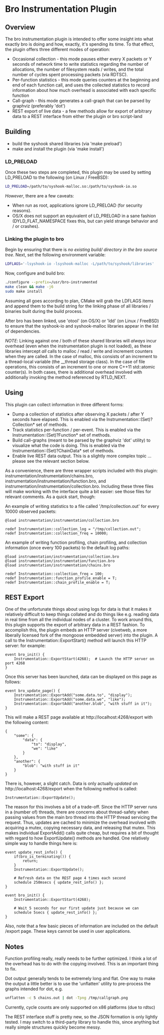 
# Bro Instrumentation Plugin #

## Overview ##

The bro instrumentation plugin is intended to offer some insight into what exactly bro is doing and how, exactly, it's spending its time.  To that effect, the plugin offers three different modes of operation:

* Occasional collection - this mode pauses either every X packets or Y seconds of network time to write statistics regarding the number of allocations, the number of filesystem reads / writes, and the total number of cycles spent processing packets (via RDTSC).
* Per-function statistics - this mode queries counters at the beginning and end of each function call, and uses the collected statistics to record information about how much overhead is associated with each specific function
* Call-graph - this mode generates a call-graph that can be parsed by graphviz (preferably 'dot')
* REST export of live data - a few methods allow for export of arbitrary data to a REST interface from either the plugin or bro script-land

## Building ##

* build the syshook shared libraries (via 'make preload')
* make and install the plugin (via 'make install')

### LD_PRELOAD ###

Once these two steps are completed, this plugin may be used by setting LD_PRELOAD to the following (on Linux / FreeBSD):

```bash
LD_PRELOAD=/path/to/syshook-malloc.so:/path/to/syshook-io.so
```

*However*, there are a few caveats:

* When run as root, applications ignore LD_PRELOAD (for security reasons).
* OS/X does not support an equivalent of LD_PRELOAD in a sane fashion (DYLD_FLAT_NAMESPACE fixes this, but can yield strange behavior and / or crashes).

### Linking the plugin to bro ###

Begin by ensuring that there is *no existing build/ directory in the bro source tree*.  Next, set the following environment variable:

```bash
LDFLAGS='-lsyshook-io -lsyshook-malloc -L/path/to/syshook/libraries'
```

Now, configure and build bro:

```bash
./configure --prefix=/usr/bro-instrumented
make clean && make -j6
sudo make install
```

Assuming all goes according to plan, CMake will grab the LDFLAGS items and append them to the build string for the linking phase of all libraries / binaries built during the build process.

After bro has been linked, use 'otool' (on OS/X) or 'ldd' (on Linux / FreeBSD) to ensure that the syshook-io and syshook-malloc libraries appear in the list of dependencies.

*NOTE*: Linking against one / both of these shared libraries will _always_ incur overhead (even when the instrumentation plugin is not loaded), as these libraries intercept *all* calls to malloc / read / write and increment counters when they are called.  In the case of malloc, this consists of an increment to a thread-local variable (the __thread storage class).  In the case of file operations, this consists of an increment to one or more C++11 std::atomic counter(s).  In both cases, there is additional overhead involved with additionally invoking the method referenced by RTLD_NEXT.

## Using ##

This plugin can collect information in three different forms:

* Dump a collection of statistics after observing X packets / after Y seconds have elapsed.  This is enabled via the Instrumentation::(Set)?Collection* set of methods.
* Track statistics per-function / per-event.  This is enabled via the Instrumentation::(Set)?Function* set of methods.
* Build call-graphs (meant to be parsed by the graphviz 'dot' utility) to visualize what the code is doing.  This is enabled via the Instrumentation::(Set)?ChainData* set of methods.
* Enable live REST data output.  This is a slightly more complex topic ... please see the relevant section below.

As a convenience, there are three wrapper scripts included with this plugin: instrumentation/instrumentation/chains.bro, instrumentation/instrumentation/function.bro, and instrumentation/instrumentation/collection.bro.  Including these three files will make working with the interface quite a bit easier: see those files for relevant comments.  As a quick start, though:

An example of writing statistics to a file called '/tmp/collection.out' for every 10000 observed packets:

```
@load instrumentation/instrumentation/collection.bro

redef Instrumentation::collection_log = "/tmp/collection.out";
redef Instrumentation::collection_freq = 10000;

```

An example of writing function profiling, chain profiling, and collection information (once every 100 packets) to the default log paths:

```
@load instrumentation/instrumentation/collection.bro
@load instrumentation/instrumentation/function.bro
@load instrumentation/instrumentation/chains.bro

redef Instrumentation::collection_freq = 100;
redef Instrumentation::function_profile_enable = T;
redef Instrumentation::chain_profile_enable = T;
```

## REST Export ##

One of the unfortunate things about using logs for data is that it makes it relatively difficult to keep things collated and do things like e.g. reading data in real time from all the individual nodes of a cluster.  To work around this, this plugin supports the export of arbitrary data in a REST fashion.  To accomplish this, the plugin embeds an HTTP server (civetweb, a more liberally licensed fork of the mongoose embedded server) into the plugin.  A call to the Instrumentation::ExportStart() method will launch this HTTP server: for example:

```
event bro_init() {
    Instrumentation::ExportStart(4268);  # Launch the HTTP server on port 4268
}
```

Once this server has been launched, data can be displayed on this page as follows:

```
event bro_update_page() {
    Instrumentation::ExportAdd("some.data.to", "display");
    Instrumentation::ExportAdd("some.data.we", "like");
    Instrumentation::ExportAdd("another.blob", "with stuff in it");
}
```

This will make a REST page available at http://localhost:4268/export with the following content:

```
{
    "some": {
        "data": {
            "to": "display",
            "we": "like"
        }
    },
    "another": {
        "blob": "with stuff in it"
    }
}
```

There is, however, a slight catch.  Data is only actually *updated* on http://localhost:4268/export when the following method is called:

```
Instrumentation::ExportUpdate();
```

The reason for this involves a bit of a trade-off.  Since the HTTP server runs in a (number of) threads, there are concerns about thread-safety when passing values from the main bro thread into the HTTP thread servicing the request.  Thus, updates are cached to minimize the overhead involved with acquiring a mutex, copying necessary data, and releasing that mutex.  This makes individual ExportAdd() calls quite cheap, but requires a bit of thought with regard to how ExportUpdate() methods are handled.  One relatively simple way to handle things here is:

```
event update_rest_info() {
    if(bro_is_terminating()) {
        return;
    }
    Instrumentation::ExportUpdate();

    # Refresh data on the REST page 4 times each second
    schedule 250msecs { update_rest_info() };
}

event bro_init() {
    Instrumentation::ExportStart(4268);
   
    # Wait 5 seconds for our first update just because we can 
    schedule 5secs { update_rest_info() };
}
```

Also, note that a few basic pieces of information are included on the default /export page.  These keys cannot be used in user applications.

## Notes ##

Function profiling really, really needs to be further optimized.  I think a lot of the overhead has to do with the copying involved.  This is an important thing to fix.

Dot output generally tends to be extremely long and flat.  One way to make the output a little better is to use the 'unflatten' utility
to pre-process the graphs intended for dot, e.g.

```bash
unflatten -c 5 chains.out | dot -Tpng /tmp/callgraph.png
```

Currently, cycle counts are only supported on x86 platforms (due to rdtsc)

The REST interface stuff is pretty new, so the JSON formation is only lightly tested.  I may switch to a third-party library to handle this, since anything but really simple structures quickly become messy.

